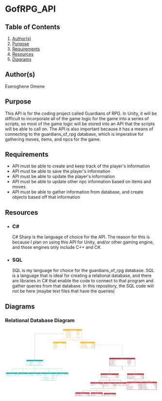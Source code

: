 # GofRPG_API

## Table of Contents
1. [Author(s)](#author(s))
1. [Purpose](#purpose)
1. [Requirements](#requirements)
1. [Resources](#resources)
1. [Diagrams](#diagrams)

## Author(s)
Eseroghene Omene

## Purpose
This API is for the coding project called Guardians of RPG. In Unity, it will be difficult to incorporate all of the game logic
for the game into a series of scripts, so most of the game logic will be stored into an API that the scripts will be able to call
on. The API is also important because it has a means of connecting to the guardians_of_rpg database, which is imperative for gathering
moves, items, and npcs for the game.

## Requirements
* API must be able to create and keep track of the player's information
* API must be able to save the player's information
* API must be able to update the player's information
* API must be able to update other npc information based on items and moves
* API must be able to gather information from database, and create objects based off that information

## Resources

* ### C#
  C# Sharp is the language of choice for the API. The reason for this is because I plan on using this API for Unity, and/or other gaming
  engine, and those engines only include C++ and C#.
  
* ### SQL
  SQL is my language for choice for the guardians_of_rpg database. SQL is a language that is ideal for creating a relational database,
  and there are libraries in C# that enable the code to connect to that program and gather queries from that database. In this repository,
  the SQL code will not be here (maybe text files that have the queries)
  
## Diagrams

### Relational Database Diagram
![Relational Database Diagram](.images/diagrams/GofRPG_Database_UML.png)
  

